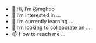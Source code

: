 - 👋 Hi, I’m @mghtio
- 👀 I’m interested in ...
- 🌱 I’m currently learning ...
- 💞️ I’m looking to collaborate on ...
- 📫 How to reach me ...

<!---
mghtio/mghtio is a ✨ special ✨ repository because its `README.md` (this file) appears on your GitHub profile.
You can click the Preview link to take a look at your changes.
--->
